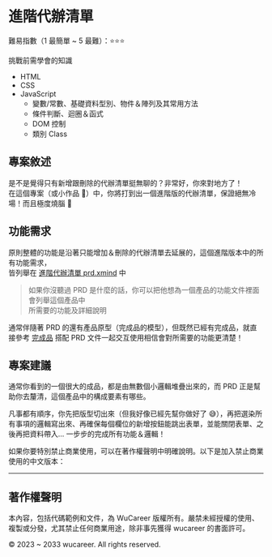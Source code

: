 # 進階代辦清單

難易指數（1 最簡單 ~ 5 最難）：⭐️⭐️⭐️

挑戰前需學會的知識

- HTML
- CSS
- JavaScript
  - 變數/常數、基礎資料型別、物件＆陣列及其常用方法
  - 條件判斷、迴圈＆函式
  - DOM 控制
  - 類別 Class

## 專案敘述

是不是覺得只有新增跟刪除的代辦清單挺無聊的？非常好，你來對地方了！<br/>
在這個專案（或小作品 🤣）中，你將打到出一個進階版的代辦清單，保證絕無冷場！而且極度燒腦 🤯

## 功能需求

原則整體的功能是沿著只能增加＆刪除的代辦清單去延展的，這個進階版本中的所有功能需求，<br/> 皆列舉在 [進階代辦清單 prd.xmind](./進階代辦清單%20PRD.xmind) 中

> 如果你沒聽過 PRD 是什麼的話，你可以把他想為一個產品的功能文件裡面會列舉這個產品中 <br/> 所需要的功能及詳細說明

通常伴隨著 PRD 的還有產品原型（完成品的模型），但既然已經有完成品，就直接參考 [完成品](https://codepen.io/pxschool/full/dyBjmjY) 搭配 PRD 文件一起交互使用相信會對所需要的功能更清楚！

## 專案建議

通常你看到的一個很大的成品，都是由無數個小邏輯堆疊出來的，而 PRD 正是幫助你去釐清，這個產品中的構成要素有哪些。

凡事都有順序，你先把版型切出來（但我好像已經先幫你做好了 😅），再把選染所有事項的邏輯寫出來、再確保每個欄位的新增按鈕能跳出表單，並能關閉表單、之後再把資料帶入... 一步步的完成所有功能＆邏輯！

如果你要特別禁止商業使用，可以在著作權聲明中明確說明。以下是加入禁止商業使用的中文版本：

<hr/>

## 著作權聲明

本內容，包括代碼範例和文件，為 WuCareer 版權所有。嚴禁未經授權的使用、複製或分發，尤其禁止任何商業用途，除非事先獲得 wucareer 的書面許可。

&copy; 2023 ~ 2033 wucareer. All rights reserved.
